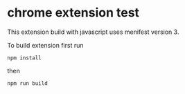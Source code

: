 # chrome extension test

This extension build with javascript uses menifest version 3.

To build extension first run
```
npm install
```
then
```
npm run build
```
